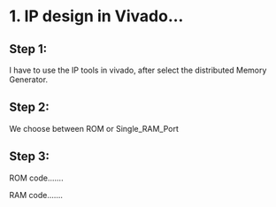 # 1. IP design in Vivado...

## Step 1:
I have to use the IP tools in vivado, after select the distributed Memory  Generator.

## Step 2:
We choose between ROM or Single_RAM_Port

## Step 3:
ROM code.......

RAM code.......



